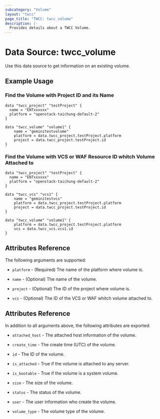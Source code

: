 ```yaml
---
subcategory: "Volume"
layout: "twcc"
page_title: "TWCC: twcc_volume"
description: |-
  Provides details about a TWCC Volume.
---
```


# Data Source: twcc_volume

Use this data source to get information on an existing volume.

## Example Usage

### Find the Volume with Project ID and its Name

```hcl
data "twcc_project" "testProject" {
  name = "ENTxxxxxx"
  platform = "openstack-taichung-default-2"
}

data "twcc_volume" "volume1" {
    name = "geminitestvolume"
    platform = data.twcc_project.testProject.platform
    project = data.twcc_project.testProject.id
}
```

### Find the Volume with VCS or WAF Resource ID whitch Volume Attached to

```hcl
data "twcc_project" "testProject" {
  name = "ENTxxxxxx"
  platform = "openstack-taichung-default-2"
}

data "twcc_vcs" "vcs1" {
    name = "geminitestvcs"
    platform = data.twcc_project.testProject.platform
    project = data.twcc_project.testProject.id
}

data "twcc_volume" "volume1" {
    platform = data.twcc_project.testProject.platform
    vcs = data.twcc_vcs.vcs1.id
}
```

## Attributes Reference

The following arguments are supported:

* `platform` - (Required) The name of the platform where volume is.

* `name` - (Optional) The name of the volume.

* `project` - (Optional) The ID of the project where volume is.

* `vcs` - (Optional) The ID of the VCS or WAF whitch volume attached to.

## Attributes Reference

In addition to all arguments above, the following attributes are exported:

* `attached_host` - The attached host information of the volume.

* `create_time` - The create time (UTC) of the volume.

* `id` - The ID of the volume.

* `is_attached` - True if the volume is attached to any server.

* `is_bootable` - True if the volume is a system volume.

* `size` - The size of the volume.

* `status` - The status of the volume.

* `user` - The user information who create the volume.

* `volume_type` - The volume type of the volume.

